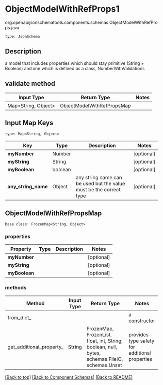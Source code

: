 # ObjectModelWithRefProps1
org.openapijsonschematools.components.schemas.ObjectModelWithRefProps.java
```
type: JsonSchema
```

## Description
a model that includes properties which should stay primitive (String + Boolean) and one which is defined as a class, NumberWithValidations

## validate method
| Input Type | Return Type | Notes |
| ---------- | ----------- | ----- |
| Map<String, Object> | ObjectModelWithRefPropsMap | |

## Input Map Keys
```
type: Map<String, Object>
```
Key | Type |  Description | Notes
------------ | ------------- | ------------- | -------------
**myNumber** | Number |  | [optional]
**myString** | String |  | [optional]
**myBoolean** | boolean |  | [optional]
**any_string_name** | Object | any string name can be used but the value must be the correct type | [optional]

## ObjectModelWithRefPropsMap
```
base class: FrozenMap<String, Object>
```

### properties
Property | Type | Description | Notes
-------- | ---- | ----------- | -----
**myNumber** |  |  | [optional]
**myString** |  |  | [optional]
**myBoolean** |  |  | [optional]

### methods
Method | Input Type | Return Type | Notes
------ | ---------- | ----------- | ------
from_dict_ |  |  | a constructor
get_additional_property_ | String | FrozenMap, FrozenList, float, int, String, boolean, null, bytes, schemas.FileIO, schemas.Unset | provides type safety for additional properties

[[Back to top]](#top) [[Back to Component Schemas]](../../../README.md#Component-Schemas) [[Back to README]](../../../README.md)
